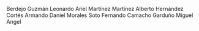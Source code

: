 Berdejo Guzmán Leonardo Ariel
Martínez Martínez Alberto
Hernández Cortés Armando Daniel
Morales Soto Fernando
Camacho Garduño Miguel Angel